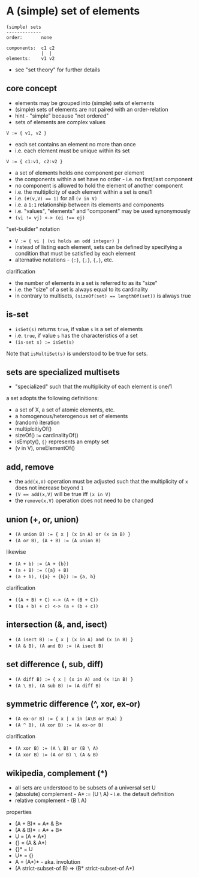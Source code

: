 
<!-- ======================================================================= -->
# A (simple) set of elements

```
(simple) sets
-------------
order:       none

components:  c1 c2
             |  |
elements:    v1 v2
```

* see "set theory" for further details

<!-- ======================================================================= -->
## core concept

* elements may be grouped into (simple) sets of elements
* (simple) sets of elements are not paired with an order-relation
* hint - "simple" because "not ordered"
* sets of elements are complex values

`V := { v1, v2 }`

* each set contains an element no more than once
* i.e. each element must be unique within its set

`V := { c1:v1, c2:v2 }`

* a set of elements holds one component per element
* the components within a set have no order - i.e. no first/last component
* no component is allowed to hold the element of another component
* i.e. the multiplicity of each element within a set is one/1
* i.e. `(#(v,V) == 1)` for all `(v in V)`
* i.e. a `1:1` relationship between its elements and components
* i.e. "values", "elements" and "component" may be used synonymously
* `(vi != vj) <-> (ei !== ej)`

"set-builder" notation

* `V := { vi | (vi holds an odd integer) }`
* instead of listing each element, sets can be defined by
  specifying a condition that must be satisfied by each element
* alternative notations - `{:}`, `{;}`, `{,}`, etc.

clarification

* the number of elements in a set is referred to as its "size"
* i.e. the "size" of a set is always equal to its cardinality
* in contrary to multisets, `(sizeOf(set) == lengthOf(set))` is always true

<!-- ======================================================================= -->
## is-set

* `isSet(s)` returns `true`, if value `s` is a set of elements
* i.e. `true`, if value `s` has the characteristics of a set
* `(is-set s) := isSet(s)`

Note that `isMultiSet(s)` is understood to be true for sets.

<!-- ======================================================================= -->
## sets are specialized multisets

* "specialized" such that the multiplicity of each element is one/1

a set adopts the following definitions:

* a set of X, a set of atomic elements, etc.
* a homogenous/heterogenous set of elements
* (random) iteration
* multiplcitiyOf()
* sizeOf() := cardinalityOf()
* isEmpty(), `{}` represents an empty set
* (v in V), oneElementOf()

<!-- ======================================================================= -->
## add, remove

* the `add(x,V)` operation must be adjusted such that the
  multiplicity of `x` does not increase beyond `1`
* `(V == add(x,V)` will be true iff `(x in V)`
* the `remove(x,V)` operation does not need to be changed

<!-- ======================================================================= -->
## union (+, or, union)

* `(A union B) := { x | (x in A) or (x in B) }`
* `(A or B), (A + B) := (A union B)`

likewise

* `(A + b) := (A + {b})`
* `(a + B) := ({a} + B)`
* `(a + b), ({a} + {b}) := {a, b}`

clarification

* `((A + B) + C) <-> (A + (B + C))`
* `((a + b) + c) <-> (a + (b + c))`

<!-- ======================================================================= -->
## intersection (&, and, isect)

* `(A isect B) := { x | (x in A) and (x in B) }`
* `(A & B), (A and B) := (A isect B)`

<!-- ======================================================================= -->
## set difference (\, sub, diff)

* `(A diff B) := { x | (x in A) and (x !in B) }`
* `(A \ B), (A sub B) := (A diff B)`

<!-- ======================================================================= -->
## symmetric difference (^, xor, ex-or)

* `(A ex-or B) := { x | x in (A\B or B\A) }`
* `(A ^ B), (A xor B) := (A ex-or B)`

clarification

* `(A xor B) := (A \ B) or (B \ A)`
* `(A xor B) := (A or B) \ (A & B)`

<!-- ======================================================================= -->
## wikipedia, complement (*)

* all sets are understood to be subsets of a universal set U
* (absolute) complement - A* := (U \ A) - i.e. the default definition
* relative complement - (B \ A)

properties

* (A + B)* = A* & B*
* (A & B)* = A* + B*
* U = (A + A*)
* {} = (A & A*)
* {}* = U
* U* = {}
* A = (A*)* - aka. involution
* (A strict-subset-of B) => (B* strict-subset-of A*)
